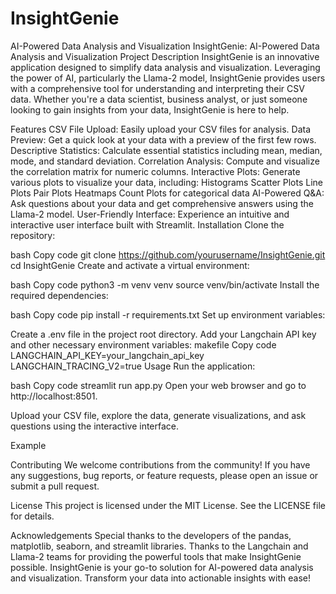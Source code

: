 # InsightGenie
AI-Powered Data Analysis and Visualization
InsightGenie: AI-Powered Data Analysis and Visualization
Project Description
InsightGenie is an innovative application designed to simplify data analysis and visualization. Leveraging the power of AI, particularly the Llama-2 model, InsightGenie provides users with a comprehensive tool for understanding and interpreting their CSV data. Whether you're a data scientist, business analyst, or just someone looking to gain insights from your data, InsightGenie is here to help.

Features
CSV File Upload: Easily upload your CSV files for analysis.
Data Preview: Get a quick look at your data with a preview of the first few rows.
Descriptive Statistics: Calculate essential statistics including mean, median, mode, and standard deviation.
Correlation Analysis: Compute and visualize the correlation matrix for numeric columns.
Interactive Plots: Generate various plots to visualize your data, including:
Histograms
Scatter Plots
Line Plots
Pair Plots
Heatmaps
Count Plots for categorical data
AI-Powered Q&A: Ask questions about your data and get comprehensive answers using the Llama-2 model.
User-Friendly Interface: Experience an intuitive and interactive user interface built with Streamlit.
Installation
Clone the repository:

bash
Copy code
git clone https://github.com/yourusername/InsightGenie.git
cd InsightGenie
Create and activate a virtual environment:

bash
Copy code
python3 -m venv venv
source venv/bin/activate
Install the required dependencies:

bash
Copy code
pip install -r requirements.txt
Set up environment variables:

Create a .env file in the project root directory.
Add your Langchain API key and other necessary environment variables:
makefile
Copy code
LANGCHAIN_API_KEY=your_langchain_api_key
LANGCHAIN_TRACING_V2=true
Usage
Run the application:

bash
Copy code
streamlit run app.py
Open your web browser and go to http://localhost:8501.

Upload your CSV file, explore the data, generate visualizations, and ask questions using the interactive interface.

Example

Contributing
We welcome contributions from the community! If you have any suggestions, bug reports, or feature requests, please open an issue or submit a pull request.

License
This project is licensed under the MIT License. See the LICENSE file for details.

Acknowledgements
Special thanks to the developers of the pandas, matplotlib, seaborn, and streamlit libraries.
Thanks to the Langchain and Llama-2 teams for providing the powerful tools that make InsightGenie possible.
InsightGenie is your go-to solution for AI-powered data analysis and visualization. Transform your data into actionable insights with ease!
